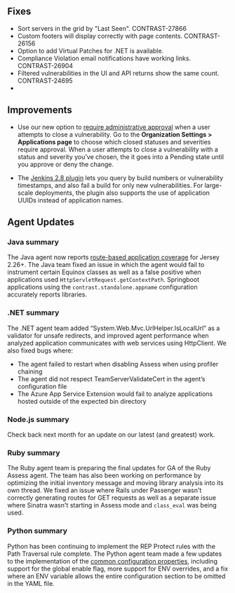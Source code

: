 <!--
title: "Contrast 3.5.7 - October 2018"
description: "Contrast 3.5.7 October 2018"
tags: "3.5.7 October Release Notes"
-->


## Fixes

* Sort servers in the grid by "Last Seen". CONTRAST-27866
* Custom footers will display correctly with page contents. CONTRAST-26156
* Option to add Virtual Patches for .NET is available.
* Compliance Violation email notifications have working links. CONTRAST-26904
* Filtered vulnerabilities in the UI and API returns show the same count. CONTRAST-24695
* 

## Improvements

* Use our new option to [require administrative approval](admin-orgsettings.html#app-defaults) when a user attempts to close a vulnerability. Go to the **Organization Settings > Applications page** to choose which closed statuses and severities require approval. When a user attempts to close a vulnerability with a status and severity you’ve chosen, the it goes into a Pending state until you approve or deny the change.

* The [Jenkins 2.8 plugin](tools-ci.html#jenkins) lets you query by build numbers or vulnerability timestamps, and also fail a build for only new vulnerabilities. For large-scale deployments, the plugin also supports the use of application UUIDs instead of application names.

## Agent Updates

### Java summary 

The Java agent now reports [route-based application coverage](user-apps.html#route) for Jersey 2.26+. The Java team fixed an issue in which the agent would fail to instrument certain Equinox classes as well as a false positive when applications used `HttpServletRequest.getContextPath`. Springboot applications using the `contrast.standalone.appname` configuration accurately reports libraries. 

### .NET summary 

The .NET agent team added “System.Web.Mvc.UrlHelper.IsLocalUrl” as a validator for unsafe redirects, and improved agent performance when analyzed application communicates with web services using HttpClient. We also fixed bugs where:  

* The agent failed to restart when disabling Assess when using profiler chaining
* The agent did not respect TeamServerValidateCert in the agent’s configuration file
* The Azure App Service Extension would fail to analyze applications hosted outside of the expected bin directory
 
### Node.js summary 

Check back next month for an update on our latest (and greatest) work.

### Ruby summary 

The Ruby agent team is preparing the final updates for GA of the Ruby Assess agent. The team has also been working on performance by optimizing the initial inventory message and moving library analysis into its own thread. We fixed an issue where Rails under Passenger wasn't correctly generating routes for GET requests as well as a separate issue where Sinatra wasn't starting in Assess mode and `class_eval` was being used.

### Python summary

Python has been continuing to implement the REP Protect rules with the Path Traversal rule complete. The Python agent team made a few updates to the implementation of the [common configuration properties](installation-pythonconfig.html#python-config), including support for the global enable flag, more support for ENV overrides, and a fix where an ENV variable allows the entire configuration section to be omitted in the YAML file.


